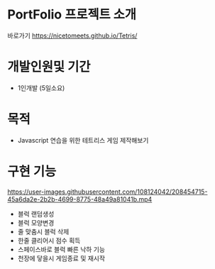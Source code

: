 #   PortFolio 프로젝트 소개
바로가기 https://nicetomeets.github.io/Tetris/

# 개발인원및 기간

- 1인개발 (5일소요)

# 목적

- Javascript 연습을 위한 테트리스 게임 제작해보기

# 구현 기능

https://user-images.githubusercontent.com/108124042/208454715-45a6da2e-2b2b-4699-8775-48a49a81041b.mp4

- 블럭 랜덤생성
- 블럭 모양변경
- 줄 맞춤시 블럭 삭제
- 한줄 클리어시 점수 획득
- 스페이스바로 블럭 빠른 낙하 기능
- 천장에 닿을시 게임종료 및 재시작
